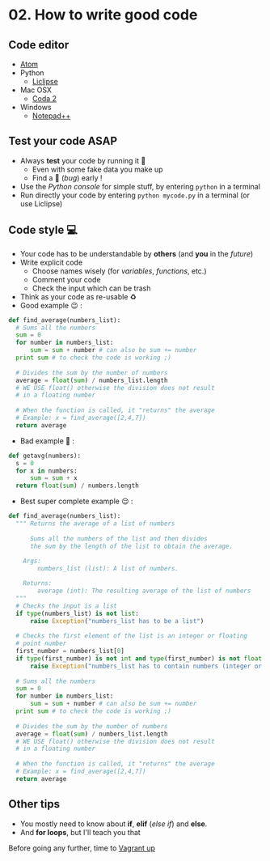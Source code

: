 # 02. How to write good code

## Code editor
- [Atom](atom.io)
- Python
  - [Liclipse](liclipse.com/download.html)
- Mac OSX
  - [Coda 2](panic.com/coda/)
- Windows
  - [Notepad++](notepad-plus-plus.org/download/v7.2.2.html)

## Test your code ASAP
- Always **test** your code by running it :running:
  - Even with some fake data you make up
  - Find a :bug: (*bug*) early !
- Use the *Python console* for simple stuff, by entering `python` in a terminal
- Run directly your code by entering `python mycode.py` in a terminal (or use Liclipse)

## Code style :computer:
- Your code has to be understandable by **others** (and **you** in the *future*)
- Write explicit code
  - Choose names wisely (for *variables*, *functions*, etc.)
  - Comment your code
  - Check the input which can be trash
- Think as your code as re-usable :recycle:
- Good example :wink: :
```python
def find_average(numbers_list):
  # Sums all the numbers
  sum = 0
  for number in numbers_list:
      sum = sum + number # can also be sum += number
  print sum # to check the code is working ;)
  
  # Divides the sum by the number of numbers
  average = float(sum) / numbers_list.length
  # WE USE float() otherwise the division does not result 
  # in a floating number
  
  # When the function is called, it "returns" the average
  # Example: x = find_average([2,4,7])
  return average
```
- Bad example :japanese_ogre: :
```python
def getavg(numbers):
  s = 0
  for x in numbers:
      sum = sum + x
  return float(sum) / numbers.length
```
- Best super complete example :relieved: :
```python
def find_average(numbers_list):
  """ Returns the average of a list of numbers
  
      Sums all the numbers of the list and then divides 
      the sum by the length of the list to obtain the average.
      
    Args:
        numbers_list (list): A list of numbers.

    Returns:
        average (int): The resulting average of the list of numbers
  """
  # Checks the input is a list
  if type(numbers_list) is not list:
      raise Exception("numbers_list has to be a list")
  
  # Checks the first element of the list is an integer or floating 
  # point number
  first_number = numbers_list[0]
  if type(first_number) is not int and type(first_number) is not float:
      raise Exception("numbers_list has to contain numbers (integer or floating point)")
  
  # Sums all the numbers
  sum = 0
  for number in numbers_list:
      sum = sum + number # can also be sum += number
  print sum # to check the code is working ;)
  
  # Divides the sum by the number of numbers
  average = float(sum) / numbers_list.length
  # WE USE float() otherwise the division does not result 
  # in a floating number
  
  # When the function is called, it "returns" the average
  # Example: x = find_average([2,4,7])
  return average
```
      
## Other tips
- You mostly need to know about **if**, **elif** (*else if*) and **else**.
- And **for loops**, but I'll teach you that

Before going any further, time to [Vagrant up](github.com/qdm12/My-Computing-course/tree/master/03.%20Vagrant)

